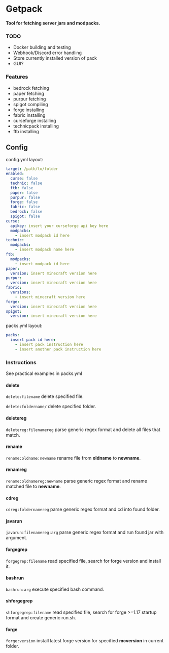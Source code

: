 # Getpack
**Tool for fetching server jars and modpacks.**

### TODO
- Docker building and testing
- Webhook/Discord error handling
- Store currently installed version of pack
- GUI?

### Features
- bedrock fetching
- paper fetching
- purpur fetching
- spigot compiling
- forge installing
- fabric installing
- curseforge installing
- technicpack installing
- ftb installing

## Config
config.yml layout:
```yaml
target: /path/to/folder
enabled:
  curse: false
  technic: false
  ftb: false
  paper: false
  purpur: false
  forge: false
  fabric: false
  bedrock: false
  spigot: false
curse:
  apikey: insert your curseforge api key here
  modpacks:
    - insert modpack id here
technic:
  modpacks:
    - insert modpack name here
ftb:
  modpacks:
    - insert modpack id here
paper:
  version: insert minecraft version here
purpur:
  version: insert minecraft version here
fabric:
  versions:
    - insert minecraft version here
forge:
  version: insert minecraft version here
spigot:
  version: insert minecraft version here
```

packs.yml layout:
```yaml
packs:
  insert pack id here:
    - insert pack instruction here
    - insert another pack instruction here
```

### Instructions
See practical examples in packs.yml
#### delete
`delete:filename` delete specified file.

`delete:foldername/` delete specified folder.

#### deletereg
`deletereg:filenamereg` parse generic regex format and delete all files that match.

#### rename
`rename:oldname:newname` rename file from **oldname** to **newname**.

#### renamreg
`rename:oldnamereg:newname` parse generic regex format and rename matched file to **newname**.

#### cdreg
`cdreg:foldernamereg` parse generic regex format and cd into found folder.

#### javarun
`javarun:filenamereg:arg` parse generic regex format and run found jar with argument.

#### forgegrep
`forgegrep:filename` read specified file, search for forge version and install it.

#### bashrun
`bashrun:arg` execute specified bash command.

#### shforgegrep
`shforgegrep:filename` read specified file, search for forge >=1.17 startup format and create generic run.sh.

#### forge
`forge:version` install latest forge version for specified **mcversion** in current folder.